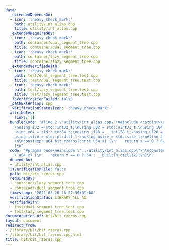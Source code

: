 ```yaml
---
data:
  _extendedDependsOn:
  - icon: ':heavy_check_mark:'
    path: utility/int_alias.cpp
    title: utility/int_alias.cpp
  _extendedRequiredBy:
  - icon: ':heavy_check_mark:'
    path: container/dual_segment_tree.cpp
    title: container/dual_segment_tree.cpp
  - icon: ':heavy_check_mark:'
    path: container/lazy_segment_tree.cpp
    title: container/lazy_segment_tree.cpp
  _extendedVerifiedWith:
  - icon: ':heavy_check_mark:'
    path: test/dual_segment_tree.test.cpp
    title: test/dual_segment_tree.test.cpp
  - icon: ':heavy_check_mark:'
    path: test/lazy_segment_tree.test.cpp
    title: test/lazy_segment_tree.test.cpp
  _isVerificationFailed: false
  _pathExtension: cpp
  _verificationStatusIcon: ':heavy_check_mark:'
  attributes:
    links: []
  bundledCode: "#line 2 \"utility/int_alias.cpp\"\n#include <cstdint>\n#include <cstddef>\n\
    \nusing i32 = std::int32_t;\nusing u32 = std::uint32_t;\nusing i64 = std::int64_t;\n\
    using u64 = std::uint64_t;\nusing i128 = __int128_t;\nusing u128 = __uint128_t;\n\
    using isize = std::ptrdiff_t;\nusing usize = std::size_t;\n#line 3 \"bit/bit_rzeros.cpp\"\
    \n\nconstexpr u64 bit_rzeros(const u64 x) {\n    return x == 0 ? 64 : __builtin_ctzll(x);\n\
    }\n"
  code: "#pragma once\n#include \"../utility/int_alias.cpp\"\n\nconstexpr u64 bit_rzeros(const\
    \ u64 x) {\n    return x == 0 ? 64 : __builtin_ctzll(x);\n}\n"
  dependsOn:
  - utility/int_alias.cpp
  isVerificationFile: false
  path: bit/bit_rzeros.cpp
  requiredBy:
  - container/lazy_segment_tree.cpp
  - container/dual_segment_tree.cpp
  timestamp: '2021-03-26 16:52:30+09:00'
  verificationStatus: LIBRARY_ALL_AC
  verifiedWith:
  - test/dual_segment_tree.test.cpp
  - test/lazy_segment_tree.test.cpp
documentation_of: bit/bit_rzeros.cpp
layout: document
redirect_from:
- /library/bit/bit_rzeros.cpp
- /library/bit/bit_rzeros.cpp.html
title: bit/bit_rzeros.cpp
---
```

